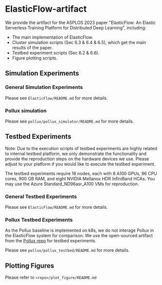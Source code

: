 # ElasticFlow-artifact

We provide the artifact for the ASPLOS 2023 paper "ElasticFlow: An Elastic Serverless Training Platform for Distributed Deep Learning", including:

- The main implementation of ElasticFlow.
- Cluster simulation scripts (Sec 6.3 \& 6.4 \& 6.5), which get the main results of the paper.
- Testbed experiment scripts (Sec 6.2 \& 6.6).
- Figure plotting scripts.

## Simulation Experiments

### General Simulation Experiments

Please see `ElasticFlow/README.md` for more details. 

### Pollux simulation

Please see `pollux/pollux_simulator/README.md` for more details. 

## Testbed Experiments
Note: Due to the execution scripts of testbed experiments are highly related to internal testbed platform, we only demonstrate the functionality and provide the reproduction steps on the hardware devices we use. Please adjust to your platform if you would like to execute the testbed experiment.

The testbed experiments require 16 nodes, each with 8 A100 GPUs, 96 CPU cores, 900 GB RAM, and eight NVIDIA Mellanox HDR InfiniBand HCAs. 
You may use the Azure Standard_ND96asr_A100 VMs for reproduction.

### General Testbed Experiments
Please see `ElasticFlow/README.md` for more details.

### Pollux Testbed Experiments
As the Pollux baseline is implemented on k8s, we do not interage Pollux in the ElasticFlow system for comparison. We use the open-sourced artifact from the [Pollux repo](https://github.com/petuum/adaptdl/tree/osdi21-artifact) for testbed experiments. 

Please see `pollux/pollux_testbed/README.md` for more details.

## Plotting Figures
Please refer to `<repo>/plot_figure/README.md`

